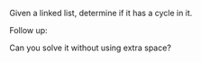 

Given a linked list, determine if it has a cycle in it.



Follow up:<br />
Can you solve it without using extra space?

